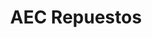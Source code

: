 ---
title: "AEC Repuestos"
url: /santa-tecla/aec-repuestos-panamericana/
shop: piezas de automóviles
---